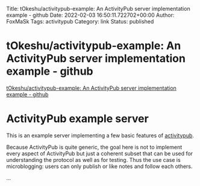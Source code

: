 Title: tOkeshu/activitypub-example: An ActivityPub server implementation example - github
Date: 2022-02-03 16:50:11.722702+00:00
Author: FoxMaSk 
Tags: activitypub
Category: link
Status: published



# tOkeshu/activitypub-example: An ActivityPub server implementation example - github

[tOkeshu/activitypub-example: An ActivityPub server implementation example - github](https://github.com/tOkeshu/activitypub-example)



[](#activitypub-example-server) ActivityPub example server 
===========================================================================================================

This is an example server implementing a few basic features of
[activitypub](https://www.w3.org/TR/activitypub/).

Because ActivityPub is quite generic, the goal here is not to implement
every aspect of ActivityPub but just a coherent subset that can be used
for understanding the protocol as well as for testing. Thus the use case
is microblogging: users can only publish or like notes and follow each
others.

...

